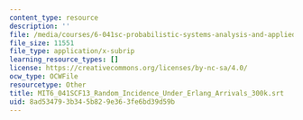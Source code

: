 ```yaml
---
content_type: resource
description: ''
file: /media/courses/6-041sc-probabilistic-systems-analysis-and-applied-probability-fall-2013/8ad534793b345b829e363fe6bd39d59b_MIT6_041SCF13_Random_Incidence_Under_Erlang_Arrivals_300k.vtt
file_size: 11551
file_type: application/x-subrip
learning_resource_types: []
license: https://creativecommons.org/licenses/by-nc-sa/4.0/
ocw_type: OCWFile
resourcetype: Other
title: MIT6_041SCF13_Random_Incidence_Under_Erlang_Arrivals_300k.srt
uid: 8ad53479-3b34-5b82-9e36-3fe6bd39d59b
---
```

